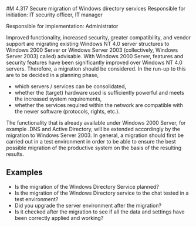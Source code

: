 #M 4.317 Secure migration of Windows directory services
Responsible for initiation: IT security officer, IT manager

Responsible for implementation: Administrator

Improved functionality, increased security, greater compatibility, and vendor support are migrating existing Windows NT 4.0 server structures to Windows 2000 Server or Windows Server 2003 (collectively, Windows Server 2003) called) advisable. With Windows 2000 Server, features and security features have been significantly improved over Windows NT 4.0 servers. Therefore, a migration should be considered. In the run-up to this are to be decided in a planning phase,

* which servers / services can be consolidated,
* whether the (target) hardware used is sufficiently powerful and meets the increased system requirements,
* whether the services required within the network are compatible with the newer software (protocols, rights, etc.).


The functionality that is already available under Windows 2000 Server, for example .DNS and Active Directory, will be extended accordingly by the migration to Windows Server 2003. In general, a migration should first be carried out in a test environment in order to be able to ensure the best possible migration of the productive system on the basis of the resulting results.



## Examples 
* Is the migration of the Windows Directory Service planned?
* Is the migration of the Windows Directory service to the  chat tested in a test environment?
* Did you upgrade the server environment after the migration?
* Is it checked after the migration to see if all the data and settings have been correctly applied and working?




